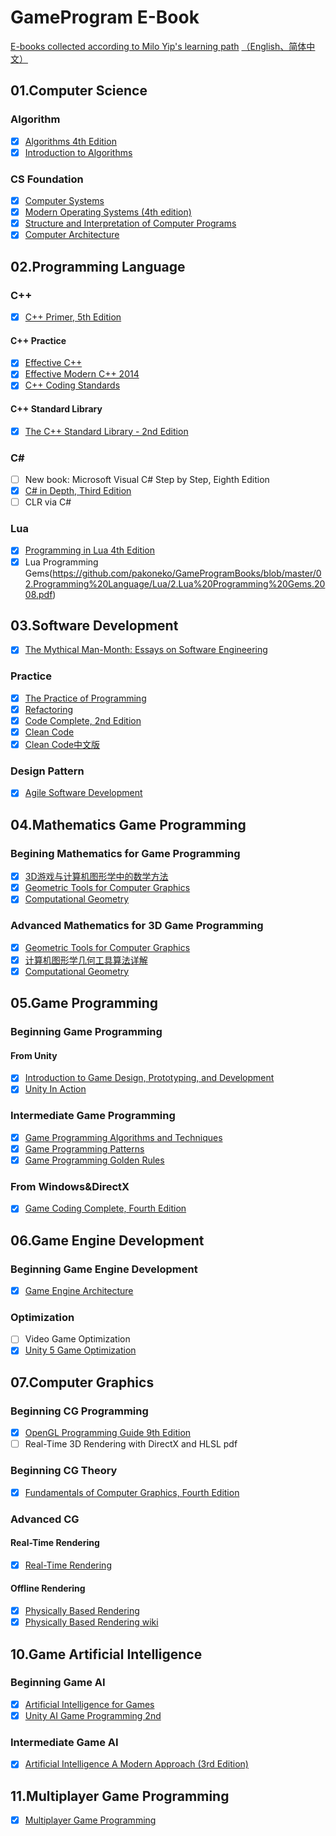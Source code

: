 # GameProgram E-Book

[E-books collected according to Milo Yip's learning path](https://github.com/miloyip/game-programmer)
[（<u>English</u>](game-programmer.png)[、<u>简体中文</u>）](game-programmer-zh-cn.png)

## 01.Computer Science

### Algorithm

- [x] [Algorithms 4th Edition](https://github.com/kurong00/GameProgram/blob/master/01.Computer%20Science/Algorithm/Algorithhms%204th%20Edition%20by%20Robert%20Sedgewick%2C%20Kevin%20Wayne.pdf)
- [x] [Introduction to Algorithms](https://github.com/kurong00/GameProgram/blob/master/01.Computer%20Science/Algorithm/Introduction%20to%20Algorithms.pdf)

### CS Foundation

- [x] [Computer Systems](https://github.com/kurong00/GameProgram/blob/master/01.Computer%20Science/CS%20Foundation/Computer%20Systems.pdf)
- [x] [Modern Operating Systems (4th edition)](https://github.com/kurong00/GameProgram/blob/master/01.Computer%20Science/CS%20Foundation/Modern%20Operating%20Systems%20(4th%20edition).pdf)
- [x] [Structure and Interpretation of Computer Programs](https://github.com/kurong00/GameProgram/blob/master/01.Computer%20Science/CS%20Foundation/Structure%20and%20Interpretation%20of%20Computer%20Programs.pdf)
- [x] [Computer Architecture](https://github.com/kurong00/GameProgram/blob/master/01.Computer%20Science/CS%20Foundation/Computer%20Architecture.pdf)

## 02.Programming Language

### C++

- [x] [C++ Primer, 5th Edition](https://github.com/kurong00/GameProgram/blob/master/02.Programming%20Language/C%2B%2B/C%2B%2B%20Primer%2C%205th%20Edition.pdf)

#### C++ Practice

- [x] [Effective C++](https://github.com/kurong00/GameProgram/blob/master/02.Programming%20Language/C%2B%2B/C++%20Practice/Effective%20C%2B%2B.pdf)
- [x] [Effective Modern C++ 2014](https://github.com/kurong00/GameProgram/blob/master/02.Programming%20Language/C%2B%2B/C++%20Practice/Effective%20Modern%20C%2B%2B%202014.pdf)
- [x] [C++ Coding Standards](https://github.com/kurong00/GameProgram/blob/master/02.Programming%20Language/C%2B%2B/C++%20Practice/C%2B%2B%20Coding%20Standards.pdf)

#### C++ Standard Library

- [x] [The C++ Standard Library - 2nd Edition](https://github.com/kurong00/GameProgram/blob/master/02.Programming%20Language/C%2B%2B/C++%20Standard%20Library/The%20C++%20Standard%20Library%20-%202nd%20Edition.pdf)

### C\#

- [ ] New book: Microsoft Visual C# Step by Step, Eighth Edition
- [x] [C# in Depth, Third Edition](https://github.com/kurong00/GameProgram/blob/master/02.Programming%20Language/C%23/C%23%20in%20Depth%2C%20Third%20Edition.pdf)
- [ ] CLR via C#

### Lua

- [x] [Programming in Lua 4th Edition](https://github.com/kurong00/GameProgram/blob/master/02.Programming%20Language/Lua/Programming%20in%20Lua%204th%20Edition.pdf)
- [x] Lua Programming Gems(https://github.com/pakoneko/GameProgramBooks/blob/master/02.Programming%20Language/Lua/2.Lua%20Programming%20Gems.2008.pdf)

## 03.Software Development

- [x] [The Mythical Man-Month: Essays on Software Engineering](https://github.com/kurong00/GameProgram/blob/master/03.Software%20Development/Brooks%201974%20The%20Mythical%20Man-Month.pdf)

### Practice

- [x] [The Practice of Programming](https://github.com/kurong00/GameProgram/blob/master/03.Software%20Development/Practice/The%20Practice%20of%20Programming.pdf)
- [x] [Refactoring](https://github.com/kurong00/GameProgram/blob/master/03.Software%20Development/Practice/Refactoring.pdf)
- [x] [Code Complete, 2nd Edition](https://github.com/kurong00/GameProgram/blob/master/03.Software%20Development/Practice/Code%20Complete,%202nd%20Edition.pdf)
- [x] [Clean Code](https://github.com/kurong00/GameProgram/blob/master/03.Software%20Development/Practice/Clean%20Code.pdf)
- [x] [Clean Code中文版](https://github.com/kurong00/GameProgram/blob/master/03.Software%20Development/Practice/Clean%20Code-zh.pdf)

### Design Pattern

- [x] [Agile Software Development](https://github.com/kurong00/GameProgram/blob/master/03.Software%20Development/Design%20Pattern/Agile%20Software%20Development.pdf)

## 04.Mathematics Game Programming

### Begining Mathematics for Game Programming

- [x] [3D游戏与计算机图形学中的数学方法](https://github.com/kurong00/GameProgram/blob/master/04.Mathematics%20Game%20Programming/Beginning%20Mathematics%20for%20Game%20Programming/3D%E6%B8%B8%E6%88%8F%E4%B8%8E%E8%AE%A1%E7%AE%97%E6%9C%BA%E5%9B%BE%E5%BD%A2%E5%AD%A6%E4%B8%AD%E7%9A%84%E6%95%B0%E5%AD%A6%E6%96%B9%E6%B3%95.pdf)
- [x] [Geometric Tools for Computer Graphics](https://github.com/kurong00/GameProgram/blob/master/04.Mathematics%20Game%20Programming/Advanced%20Mathematics%20for%20Game%20Programming/Geometric%20Tools%20for%20Computer%20Graphics.pdf)
- [x] [Computational Geometry](https://github.com/kurong00/GameProgram/blob/master/04.Mathematics%20Game%20Programming/Advanced%20Mathematics%20for%20Game%20Programming/Computational%20Geometry.pdf)

### Advanced Mathematics for 3D Game Programming

- [x] [Geometric Tools for Computer Graphics](https://github.com/kurong00/GameProgram/blob/master/04.Mathematics%20Game%20Programming/Advanced%20Mathematics%20for%20Game%20Programming/Geometric%20Tools%20for%20Computer%20Graphics.pdf)
- [x] [计算机图形学几何工具算法详解](https://github.com/kurong00/GameProgram/blob/master/04.Mathematics%20Game%20Programming/Advanced%20Mathematics%20for%20Game%20Programming/%E8%AE%A1%E7%AE%97%E6%9C%BA%E5%9B%BE%E5%BD%A2%E5%AD%A6%E5%87%A0%E4%BD%95%E5%B7%A5%E5%85%B7%E7%AE%97%E6%B3%95%E8%AF%A6%E8%A7%A3.PDF)
- [x] [Computational Geometry](https://github.com/kurong00/GameProgram/blob/master/04.Mathematics%20Game%20Programming/Advanced%20Mathematics%20for%20Game%20Programming/Computational%20Geometry.pdf)

## 05.Game Programming

### Beginning Game Programming

#### From Unity

- [x] [Introduction to Game Design, Prototyping, and Development](https://github.com/kurong00/GameProgram/blob/master/05.Game%20Programming/Beginning%20Game%20Programming/From%20Unity/Introduction%20to%20Game%20Design%2C%20Prototyping%2C%20and%20Development.pdf)
- [x] [Unity In Action](https://github.com/kurong00/GameProgram/blob/master/05.Game%20Programming/Beginning%20Game%20Programming/From%20Unity/Unity%20In%20Action.pdf)

### Intermediate Game Programming

- [x] [Game Programming Algorithms and Techniques](https://github.com/kurong00/GameProgram/blob/master/05.Game%20Programming/Intermediate%20Game%20Programming/Game%20Programming%20Algorithms%20and%20Techniques.pdf)
- [x] [Game Programming Patterns](https://github.com/kurong00/GameProgram/blob/master/05.Game%20Programming/Intermediate%20Game%20Programming/Game%20Programming%20Patterns.pdf)
- [x] [Game Programming Golden Rules](https://github.com/kurong00/GameProgram/blob/master/05.Game%20Programming/Intermediate%20Game%20Programming/Game%20Programming%20Golden%20Rules.pdf)

### From Windows&DirectX

- [x] [Game Coding Complete, Fourth Edition](https://github.com/kurong00/GameProgram/blob/master/05.Game%20Programming/From%20Windows&DirectX/Game%20Coding%20Complete,%20Fourth%20Edition.pdf)

## 06.Game Engine Development

### Beginning Game Engine Development

- [x] [Game Engine Architecture](https://github.com/kurong00/GameProgram/blob/master/06.Game%20Engine%20Development/Game%20Engine%20Architecture.pdf)

### Optimization

- [ ] Video Game Optimization
- [x] [Unity 5 Game Optimization](https://github.com/kurong00/GameProgram/blob/master/06.Game%20Engine%20Development/Optimization/Unity%205%20Game%20Optimization.pdf)

## 07.Computer Graphics

### Beginning CG Programming

- [x] [OpenGL Programming Guide 9th Edition](https://github.com/kurong00/GameProgram/blob/master/07.Computer%20Graphics/Beginning%20CG%20Programming/OpenGL%20Programming%20Guide%209th%20Edition.pdf)
- [ ] Real-Time 3D Rendering with DirectX and HLSL pdf

### Beginning CG Theory

- [x] [Fundamentals of Computer Graphics, Fourth Edition](https://github.com/kurong00/GameProgram/blob/master/07.Computer%20Graphics/Begin%20CG%20Theory/Fundamentals%20of%20Computer%20Graphics%2C%20Fourth%20Edition.pdf)

### Advanced CG

#### Real-Time Rendering

- [x] [Real-Time Rendering](https://github.com/kurong00/GameProgram/blob/master/07.Computer%20Graphics/Advanced%20CG/Real-Time%20Rendering/Real%20Time%20Rendering.pdf)

#### Offline Rendering

- [x] [Physically Based Rendering](https://github.com/kurong00/GameProgram/blob/master/07.Computer%20Graphics/Advanced%20CG/Offline%20Rendering/Physically%20Based%20Rendering.pdf)
- [x] [Physically Based Rendering wiki](http://www.pbr-book.org/3ed-2018/contents.html)

## 10.Game Artificial Intelligence

### Beginning Game AI

- [x] [Artificial Intelligence for Games](https://github.com/kurong00/GameProgram/blob/master/10.Game%20Artificial%20Intelligence/Artificial%20Intelligence%20for%20Games.pdf)
- [X] [Unity AI Game Programming 2nd](https://github.com/kurong00/GameProgram/blob/master/10.Game%20Artificial%20Intelligence/Unity%20AI%20Game%20Programming%20-%20Second%20Edition.pdf)

### Intermediate Game AI

- [x] [Artificial Intelligence A Modern Approach (3rd Edition)](https://github.com/kurong00/GameProgram/blob/master/10.Game%20Artificial%20Intelligence/Artificial%20Intelligence%20A%20Modern%20Approach%20(3rd%20Edition).pdf)

## 11.Multiplayer Game Programming

- [x] [Multiplayer Game Programming](https://github.com/kurong00/GameProgram/blob/master/11.Multiplayer%20Game%20Programming/Multiplayer%20Game%20Programming.pdf)
